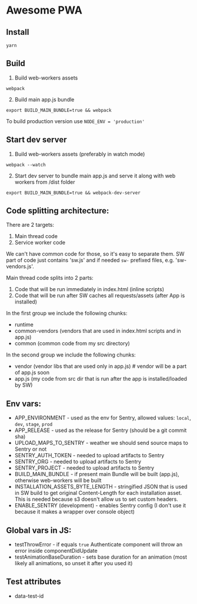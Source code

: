 # Awesome PWA

## Install

```shell
yarn
```

## Build

1. Build web-workers assets

```shell
webpack
```

2. Build main app.js bundle

```
export BUILD_MAIN_BUNDLE=true && webpack
```

To build production version use `NODE_ENV = 'production'`

## Start dev server

1. Build web-workers assets (preferably in watch mode)

```
webpack --watch
```

2. Start dev server to bundle main app.js and serve it along with web workers from /dist folder

```shell
export BUILD_MAIN_BUNDLE=true && webpack-dev-server
```

## Code splitting architecture:

There are 2 targets:
1. Main thread code
2. Service worker code

We can't have common code for those, so it's easy to separate them. SW part of code
just contains 'sw.js' and if needed `sw-` prefixed files, e.g. 'sw-vendors.js'.

Main thread code splits into 2 parts:
1. Code that will be run immediately in index.html (inline scripts)
2. Code that will be run after SW caches all requests/assets (after App is installed)

In the first group we include the following chunks:
* runtime
* common-vendors (vendors that are used in index.html scripts and in app.js)
* common (common code from my src directory)

In the second group we include the following chunks:
* vendor (vendor libs that are used only in app.js) # vendor will be a part of app.js soon
* app.js (my code from src dir that is run after the app is installed/loaded by SW)

## Env vars:

* APP_ENVIRONMENT - used as the env for Sentry, allowed values: `local`, `dev`, `stage`, `prod`
* APP_RELEASE - used as the release for Sentry (should be a git commit sha)
* UPLOAD_MAPS_TO_SENTRY - weather we should send source maps to Sentry or not
* SENTRY_AUTH_TOKEN - needed to upload artifacts to Sentry
* SENTRY_ORG - needed to upload artifacts to Sentry
* SENTRY_PROJECT - needed to upload artifacts to Sentry
* BUILD_MAIN_BUNDLE - if present main Bundle will be built (app.js), otherwise web-workers will be built
* INSTALLATION_ASSETS_BYTE_LENGTH - stringified JSON that is used in SW build to get original Content-Length for each installation asset. This is needed because s3 doesn't allow us to set custom headers.
* ENABLE_SENTRY (development) - enables Sentry config (I don't use it because it makes a wrapper over console object)

## Global vars in JS:

* testThrowError - if equals `true` Authenticate component will throw an error inside componentDidUpdate
* testAnimationBaseDuration - sets base duration for an animation (most likely all animations, so unset it after you used it)

## Test attributes

* data-test-id
